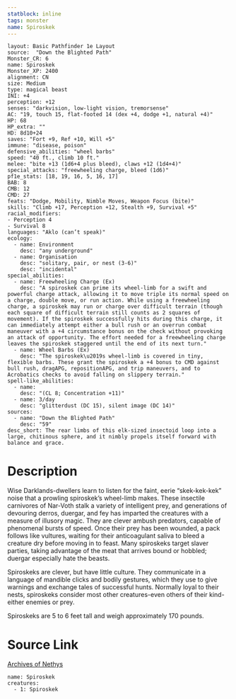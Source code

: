 ```yaml
---
statblock: inline
tags: monster
name: Spiroskek
---
```

```statblock
layout: Basic Pathfinder 1e Layout
source:  "Down the Blighted Path"
Monster_CR: 6
name: Spiroskek
Monster_XP: 2400
alignment: CN
size: Medium
type: magical beast
INI: +4
perception: +12
senses: "darkvision, low-light vision, tremorsense"
AC: "19, touch 15, flat-footed 14 (dex +4, dodge +1, natural +4)"
HP: 68
HP_extra: ""
HD: 8d10+24
saves: "Fort +9, Ref +10, Will +5"
immune: "disease, poison"
defensive_abilities: "wheel barbs"
speed: "40 ft., climb 10 ft."
melee: "bite +13 (1d6+4 plus bleed), claws +12 (1d4+4)"
special_attacks: "freewheeling charge, bleed (1d6)"
pf1e_stats: [18, 19, 16, 5, 16, 17]
BAB: 8
CMB: 12
CMD: 27
feats: "Dodge, Mobility, Nimble Moves, Weapon Focus (bite)"
skills: "Climb +17, Perception +12, Stealth +9, Survival +5"
racial_modifiers:
- Perception 4
- Survival 8
languages: "Aklo (can’t speak)"
ecology:
  - name: Environment
    desc: "any underground"
  - name: Organisation
    desc: "solitary, pair, or nest (3-6)"
    desc: "incidental"
special_abilities:
  - name: Freewheeling Charge (Ex)
    desc: "A spiroskek can prime its wheel-limb for a swift and powerful charge attack, allowing it to move triple its normal speed on a charge, double move, or run action. While using a freewheeling charge, a spiroskek may run or charge over difficult terrain (though each square of difficult terrain still counts as 2 squares of movement). If the spiroskek successfully hits during this charge, it can immediately attempt either a bull rush or an overrun combat maneuver with a +4 circumstance bonus on the check without provoking an attack of opportunity. The effort needed for a freewheeling charge leaves the spiroskek staggered until the end of its next turn."
  - name: Wheel Barbs (Ex)
    desc: "The spiroskek\u2019s wheel-limb is covered in tiny, flexible barbs. These grant the spiroskek a +4 bonus to CMD against bull rush, dragAPG, repositionAPG, and trip maneuvers, and to Acrobatics checks to avoid falling on slippery terrain."
spell-like_abilities:
  - name:
    desc: "(CL 8; Concentration +11)"
  - name: 3/day
    desc: "glitterdust (DC 15), silent image (DC 14)"
sources:
  - name: "Down the Blighted Path"
    desc: "59"
desc_short: The rear limbs of this elk-sized insectoid loop into a large, chitinous sphere, and it nimbly propels itself forward with balance and grace.
```
# Description
Wise Darklands-dwellers learn to listen for the faint, eerie “skek-kek-kek” noise that a prowling spiroskek’s wheel-limb makes. These insectile carnivores of Nar-Voth stalk a variety of intelligent prey, and generations of devouring derros, duergar, and fey has imparted the creatures with a measure of illusory magic. They are clever ambush predators, capable of phenomenal bursts of speed. Once their prey has been wounded, a pack follows like vultures, waiting for their anticoagulant saliva to bleed a creature dry before moving in to feast. Many spiroskeks target slaver parties, taking advantage of the meat that arrives bound or hobbled; duergar especially hate the beasts.

Spiroskeks are clever, but have little culture. They communicate in a language of mandible clicks and bodily gestures, which they use to give warnings and exchange tales of successful hunts. Normally loyal to their nests, spiroskeks consider most other creatures-even others of their kind-either enemies or prey.

Spiroskeks are 5 to 6 feet tall and weigh approximately 170 pounds.
# Source Link
[Archives of Nethys](https://aonprd.com/MonsterDisplay.aspx?ItemName=Spiroskek)
```encounter-table
name: Spiroskek
creatures:
  - 1: Spiroskek
```
